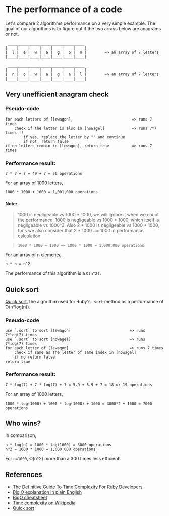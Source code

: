 # The performance of a code

Let's compare 2 algorithms performance on a very simple example.
The goal of our algorithms is to figure out if the two arrays below are anagrams or not.

```
 __________________________________
|    |    |    |    |    |    |    |
|  l |  e |  w |  a |  g |  o |  n |        => an array of 7 letters
|____|____|____|____|____|____|____|
```

```
 __________________________________
|    |    |    |    |    |    |    |
|  n |  o |  w |  a |  g |  e |  l |        => an array of 7 letters
|____|____|____|____|____|____|____|
```


## Very unefficient anagram check

### Pseudo-code 
```
for each letters of [lewagon],                          => runs 7 times
    check if the letter is also in [nowagel]            => runs 7*7 times !!
        if yes, replace the letter by "" and continue
        if not, return false
if no letters remain in [lewagon], return true          => runs 7 times
```
### Performance result:
`7 * 7 + 7 = 49 + 7 = 56 operations`

For an array of 1000 letters,

`1000 * 1000 + 1000 = 1,001,000 operations`

#### Note:
>1000 is negligeable vs 1000 * 1000, we will ignore it when we count the performance.
>1000 is negligeable vs 1000 * 1000, which itself is negligeable vs 1000^3.
>Also 2 * 1000 is negligeable vs 1000 * 1000, thus we also consider that 2 * 1000 ~= 1000 in performance calculation.

>`1000 * 1000 + 1000 ~= 1000 * 1000 = 1,000,000 operations`

For an array of n elements,

`n * n = n^2`

The performance of this algorithm is a `O(n^2)`.

## Quick sort

[Quick sort](https://en.wikipedia.org/wiki/Quicksort), the algorithm used for Ruby's `.sort` method as a performance of O(n*log(n)).

### Pseudo-code
```
use `.sort` to sort [lewagon]                          => runs 7*log(7) times
use `.sort` to sort [nowagel]                          => runs 7*log(7) times
for each letter of [lewagon]                           => runs 7 times
    check if same as the letter of same index in [nowagel]
    if no return false
return true
```

### Performance result:
`7 * log(7) + 7 * log(7) + 7 = 5.9 + 5.9 + 7 = 18 or 19 operations`

For an array of 1000 letters,

`1000 * log(1000) + 1000 * log(1000) + 1000 = 3000*2 + 1000 = 7000 operations`

## Who wins?
In comparison,

```
n * log(n) = 1000 * log(1000) = 3000 operations
n^2 = 1000 * 1000 = 1,000,000 operations
```

For `n=1000`, O(n^2) more than a 300 times less efficient!


## References
- [The Definitive Guide To Time Complexity For Ruby Developers](https://www.rubyguides.com/2018/03/time-complexity-for-ruby-developers/)
- [Big O explanation in plain English](https://stackoverflow.com/questions/487258/what-is-a-plain-english-explanation-of-big-o-notation)
- [BigO cheatsheet](https://www.bigocheatsheet.com/)
- [Time complexity on Wikipedia](https://en.wikipedia.org/wiki/Time_complexity)
- [Quick sort](https://en.wikipedia.org/wiki/Quicksort)
